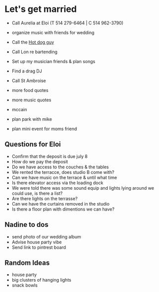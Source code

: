 # Let's get married

- Call Aurelia at Eloi (T 514 279-6464 | C 514 962-3790)
 
- organize music with friends for wedding
- Call the [Hot dog guy](http://promotionsmicheldumontet.com/index.php?p=1_6_Hot-Dog-Party)
- Call Lon re bartending
- Set up my musician friends & plan songs
- Find a drag DJ
- Call St Ambroise
- more food quotes
- more music quotes
- mccain
- plan park with mike
- plan mini event for moms friend

## Questions for Eloi

- Confirm that the deposit is due july 8
- How do we pay the deposit
- Do we have access to the couches & the tables
- We rented the terracce, does studio B come with?
- Can we have music on the terrace & until what time
- Is there elevator access via the loading dock
- We were told there was some sound equip and lights lying around we could use, is there a list?
- Are there lights on the terrasse?
- Can we have the curtains removed in the studio
- Is there a floor plan with dimentions we can have?

## Nadine to dos

- send photo of our wedding album
- Advise house party vibe
- Send link to pintrest board

## Random Ideas

- house party
- big clusters of hanging lights
- snack bowls
